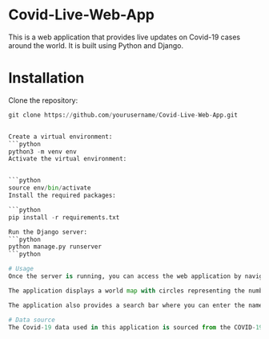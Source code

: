 <h1> Covid-Live-Web-App </h1> 
This is a web application that provides live updates on Covid-19 cases around the world. It is built using Python and Django.

# Installation

Clone the repository:

```python
git clone https://github.com/yourusername/Covid-Live-Web-App.git


Create a virtual environment:
```python
python3 -m venv env
Activate the virtual environment:


```python
source env/bin/activate
Install the required packages:

```python
pip install -r requirements.txt

Run the Django server:
```python
python manage.py runserver
```python

# Usage
Once the server is running, you can access the web application by navigating to http://localhost:8000/ in your web browser.

The application displays a world map with circles representing the number of confirmed Covid-19 cases in each country. You can click on a circle to view more information about that country, including the number of confirmed cases, recovered cases, and deaths.

The application also provides a search bar where you can enter the name of a country to view its Covid-19 statistics.

# Data source
The Covid-19 data used in this application is sourced from the COVID-19 Data Repository by the Center for Systems Science and Engineering (CSSE) at Johns Hopkins University.
